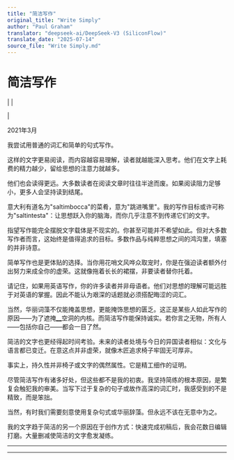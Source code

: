 ```yaml
---
title: "简洁写作"
original_title: "Write Simply"
author: "Paul Graham"
translator: "deepseek-ai/DeepSeek-V3 (SiliconFlow)"
translate_date: "2025-07-14"
source_file: "Write Simply.md"
---
```


# 简洁写作

| | [](index.html)  
  
|   
  
2021年3月  
  
我尝试用普通的词汇和简单的句式写作。  
  
这样的文字更易阅读，而内容越容易理解，读者就越能深入思考。他们在文字上耗费的精力越少，留给思想的注意力就越多。  
  
他们也会读得更远。大多数读者在阅读文章时往往半途而废。如果阅读阻力足够小，更多人会坚持读到结尾。  
  
意大利有道名为"saltimbocca"的菜肴，意为"跳进嘴里"。我的写作目标或许可称为"saltintesta"：让思想跃入你的脑海，而你几乎注意不到传递它们的文字。  
  
指望写作能完全摆脱文字载体是不现实的。你甚至可能并不希望如此。但对大多数写作者而言，这始终是值得追求的目标。多数作品与纯粹思想之间的鸿沟里，填塞的并非诗意。  
  
简单写作也是更体贴的选择。当你用花哨文风哗众取宠时，你是在强迫读者额外付出努力来成全你的虚荣。这就像拖着长长的裙摆，非要读者替你托着。  
  
请记住，如果用英语写作，你的许多读者并非母语者。他们对思想的理解可能远胜于对英语的掌握。因此不能认为艰深的话题就必须搭配晦涩的词汇。  

当然，华丽词藻不仅能掩盖思想，更能掩饰思想的匮乏。这正是某些人如此写作的原因——为了遮掩[__](https://scholar.google.com/scholar?hl=en&as_sdt=0%2C5&q=hermeneutic+dialectics+hegemonic+modalities)空洞的内核。而简洁写作能保持诚实。若你言之无物，所有人——包括你自己——都会一目了然。  

简洁的文字也更经得起时间考验。未来的读者处境与今日的异国读者相似：文化与语言都已变迁。在意这点并非虚荣，就像木匠追求椅子牢固无可厚非。  

事实上，持久性并非椅子或文字的偶然属性。它是精工细作的证明。  

尽管简洁写作有诸多好处，但这些都不是我的初衷。我坚持简练的根本原因，是繁复会触犯我的审美。当写下过于复杂的句子或故作高深的词汇时，我感受到的不是精致，而是笨拙。  

当然，有时我们需要刻意使用复杂句式或华丽辞藻。但永远不该在无意中为之。  

我的文字趋于简洁的另一个原因在于创作方式：快速完成初稿后，我会花数日编辑打磨。大量删减使简洁的文字愈发凝练。

***  
  
---